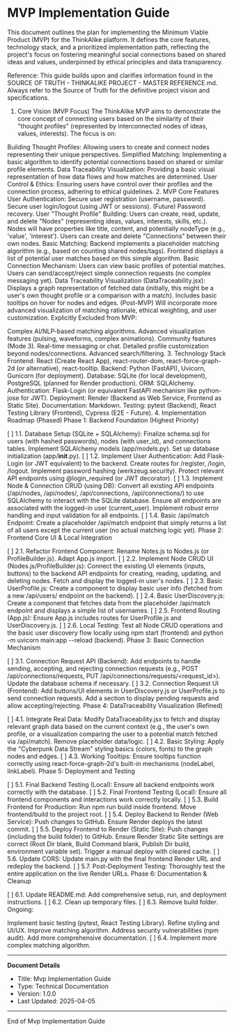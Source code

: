 # MVP Implementation Guide

This document outlines the plan for implementing the Minimum Viable Product (MVP) for the ThinkAlike platform. It defines the core features, technology stack, and a prioritized implementation path, reflecting the project's focus on fostering meaningful social connections based on shared ideas and values, underpinned by ethical principles and data transparency.

Reference: This guide builds upon and clarifies information found in the SOURCE OF TRUTH - THINKALIKE PROJECT - MASTER REFERENCE.md. Always refer to the Source of Truth for the definitive project vision and specifications.

1. Core Vision (MVP Focus)
The ThinkAlike MVP aims to demonstrate the core concept of connecting users based on the similarity of their "thought profiles" (represented by interconnected nodes of ideas, values, interests). The focus is on:

Building Thought Profiles: Allowing users to create and connect nodes representing their unique perspectives.
Simplified Matching: Implementing a basic algorithm to identify potential connections based on shared or similar profile elements.
Data Traceability Visualization: Providing a basic visual representation of how data flows and how matches are determined.
User Control & Ethics: Ensuring users have control over their profiles and the connection process, adhering to ethical guidelines.
2. MVP Core Features
User Authentication:
Secure user registration (username, password).
Secure user login/logout (using JWT or sessions).
(Future) Password recovery.
User "Thought Profile" Building:
Users can create, read, update, and delete "Nodes" (representing ideas, values, interests, skills, etc.).
Nodes will have properties like title, content, and potentially nodeType (e.g., 'value', 'interest').
Users can create and delete "Connections" between their own nodes.
Basic Matching:
Backend implements a placeholder matching algorithm (e.g., based on counting shared nodes/tags).
Frontend displays a list of potential user matches based on this simple algorithm.
Basic Connection Mechanism:
Users can view basic profiles of potential matches.
Users can send/accept/reject simple connection requests (no complex messaging yet).
Data Traceability Visualization (DataTraceability.jsx):
Displays a graph representation of fetched data (initially, this might be a user's own thought profile or a comparison with a match).
Includes basic tooltips on hover for nodes and edges.
(Post-MVP) Will incorporate more advanced visualization of matching rationale, ethical weighting, and user customization.
Explicitly Excluded from MVP:

Complex AI/NLP-based matching algorithms.
Advanced visualization features (pulsing, waveforms, complex animations).
Community features (Mode 3).
Real-time messaging or chat.
Detailed profile customization beyond nodes/connections.
Advanced search/filtering.
3. Technology Stack
Frontend: React (Create React App), react-router-dom, react-force-graph-2d (or alternative), react-tooltip.
Backend: Python (FastAPI), Uvicorn, Gunicorn (for deployment).
Database: SQLite (for local development), PostgreSQL (planned for Render production).
ORM: SQLAlchemy.
Authentication: Flask-Login (or equivalent FastAPI mechanism like python-jose for JWT).
Deployment: Render (Backend as Web Service, Frontend as Static Site).
Documentation: Markdown.
Testing: pytest (Backend), React Testing Library (Frontend), Cypress (E2E - Future).
4. Implementation Roadmap (Phased)
Phase 1: Backend Foundation (Highest Priority)

[ ] 1.1. Database Setup (SQLite + SQLAlchemy):
Finalize schema.sql for users (with hashed passwords), nodes (with user_id), and connections tables.
Implement SQLAlchemy models (app/models.py).
Set up database initialization (app/__init__.py).
[ ] 1.2. Implement User Authentication:
Add Flask-Login (or JWT equivalent) to the backend.
Create routes for /register, /login, /logout.
Implement password hashing (werkzeug.security).
Protect relevant API endpoints using @login_required (or JWT decorator).
[ ] 1.3. Implement Node & Connection CRUD (using DB):
Convert all existing API endpoints (/api/nodes, /api/nodes/<id>, /api/connections, /api/connections/<id>) to use SQLAlchemy to interact with the SQLite database.
Ensure all endpoints are associated with the logged-in user (current_user).
Implement robust error handling and input validation for all endpoints.
[ ] 1.4. Basic /api/match Endpoint:
Create a placeholder /api/match endpoint that simply returns a list of all users except the current user (no actual matching logic yet).
Phase 2: Frontend Core UI & Local Integration

[ ] 2.1. Refactor Frontend Component: Rename Notes.js to Nodes.js (or ProfileBuilder.js). Adapt App.js import.
[ ] 2.2. Implement Node CRUD UI (Nodes.js/ProfileBuilder.js):
Connect the existing UI elements (inputs, buttons) to the backend API endpoints for creating, reading, updating, and deleting nodes.
Fetch and display the logged-in user's nodes.
[ ] 2.3. Basic UserProfile.js: Create a component to display basic user info (fetched from a new /api/users/<id> endpoint on the backend).
[ ] 2.4. Basic UserDiscovery.js: Create a component that fetches data from the placeholder /api/match endpoint and displays a simple list of usernames.
[ ] 2.5. Frontend Routing (App.js): Ensure App.js includes routes for UserProfile.js and UserDiscovery.js.
[ ] 2.6. Local Testing: Test all Node CRUD operations and the basic user discovery flow locally using npm start (frontend) and python -m uvicorn main:app --reload (backend).
Phase 3: Basic Connection Mechanism

[ ] 3.1. Connection Request API (Backend): Add endpoints to handle sending, accepting, and rejecting connection requests (e.g., POST /api/connections/requests, PUT /api/connections/requests/<request_id>). Update the database schema if necessary.
[ ] 3.2. Connection Request UI (Frontend): Add buttons/UI elements in UserDiscovery.js or UserProfile.js to send connection requests. Add a section to display pending requests and allow accepting/rejecting.
Phase 4: DataTraceability Visualization (Refined)

[ ] 4.1. Integrate Real Data: Modify DataTraceability.jsx to fetch and display relevant graph data based on the current context (e.g., the user's own profile, or a visualization comparing the user to a potential match fetched via /api/match). Remove placeholder data/logic.
[ ] 4.2. Basic Styling: Apply the "Cyberpunk Data Stream" styling basics (colors, fonts) to the graph nodes and edges.
[ ] 4.3. Working Tooltips: Ensure tooltips function correctly using react-force-graph-2d's built-in mechanisms (nodeLabel, linkLabel).
Phase 5: Deployment and Testing

[ ] 5.1. Final Backend Testing (Local): Ensure all backend endpoints work correctly with the database.
[ ] 5.2. Final Frontend Testing (Local): Ensure all frontend components and interactions work correctly locally.
[ ] 5.3. Build Frontend for Production:
Run npm run build inside frontend.
Move frontend/build to the project root.
[ ] 5.4. Deploy Backend to Render (Web Service): Push changes to GitHub. Ensure Render deploys the latest commit.
[ ] 5.5. Deploy Frontend to Render (Static Site): Push changes (including the build folder) to GitHub. Ensure Render Static Site settings are correct (Root Dir blank, Build Command blank, Publish Dir build, environment variable set). Trigger a manual deploy with cleared cache.
[ ] 5.6. Update CORS: Update main.py with the final frontend Render URL and redeploy the backend.
[ ] 5.7. Post-Deployment Testing: Thoroughly test the entire application on the live Render URLs.
Phase 6: Documentation & Cleanup

[ ] 6.1. Update README.md: Add comprehensive setup, run, and deployment instructions.
[ ] 6.2. Clean up temporary files.
[ ] 6.3. Remove build folder.
Ongoing:

Implement basic testing (pytest, React Testing Library).
Refine styling and UI/UX.
Improve matching algorithm.
Address security vulnerabilities (npm audit).
Add more comprehensive documentation.
[ ] 6.4. Implement more complex matching algorithm.

---
**Document Details**
- Title: Mvp Implementation Guide
- Type: Technical Documentation
- Version: 1.0.0
- Last Updated: 2025-04-05
---
End of Mvp Implementation Guide



